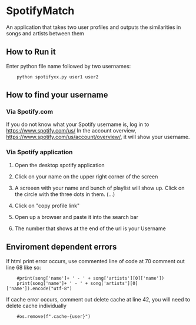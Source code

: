 # SpotifyMatch
An application that takes two user profiles and outputs the similarities in songs and artists between them

## How to Run it
Enter python file name followed by two usernames:

        python spotifyxx.py user1 user2
        
## How to find your username
### Via Spotify.com
  If you do not know what your Spotify username is, log in to https://www.spotify.com/us/ 
  In the account overview, https://www.spotify.com/us/account/overview/, it will show your username. 

### Via Spotify application
  1. Open the desktop spotify application

  2. Click on your name on the upper right corner of the screen
  
  3. A screeen with your name and bunch of playlist will show up. Click on the circle with the three dots in them. (...) 
  
  4. Click on "copy profile link" 

  5. Open up a browser and paste it into the search bar

  6. The number that shows at the end of the url is your Username

## Enviroment dependent errors
If html print error occurs, use commented line of code at 70 comment out line 68 like so:
        
        #print(song['name']+ ' - ' + song['artists'][0]['name'])
        print(song['name']+ ' - ' + song['artists'][0]['name']).encode("utf-8")


If cache error occurs, comment out delete cache at line 42, you will need to delete cache individually
        
        #os.remove(f".cache-{user}")
